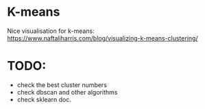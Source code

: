 # K-means
Nice visualisation for k-means:
https://www.naftaliharris.com/blog/visualizing-k-means-clustering/


# TODO: 
- check the best cluster numbers 
- check dbscan and other algorithms
- check sklearn doc. 